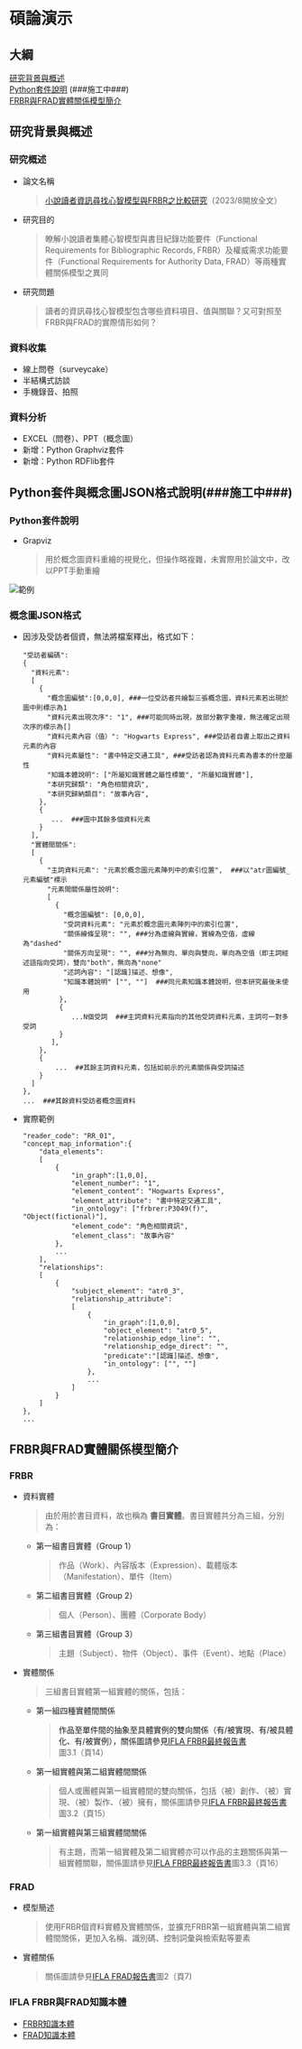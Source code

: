 # 碩論演示
## 大綱
  [研究背景與概述](#reaserch_backround)  
  [Python套件說明](#python_package) (###施工中###)  
  [FRBR與FRAD實體關係模型簡介](#FRBR_instruction)

<a name="reaserch_backround"/>

## 研究背景與概述
### 研究概述
  * 論文名稱

    >[小說讀者資訊尋找心智模型與FRBR之比較研究](https://etds.lib.tku.edu.tw/ETDS/Home/Detail/U0002-2307202123134400 "淡江碩博士論文系統")（2023/8開放全文）
  
  * 研究目的
  
      >瞭解小說讀者集體心智模型與書目紀錄功能要件（Functional Requirements for Bibliographic Records, FRBR）及權威需求功能要件（Functional Requirements for Authority Data, FRAD）等兩種實體關係模型之異同
  
  * 研究問題
  
      >讀者的資訊尋找心智模型包含哪些資料項目、值與關聯？又可對照至FRBR與FRAD的實際情形如何？

### 資料收集
  * 線上問卷（surveycake）
  * 半結構式訪談
  * 手機錄音、拍照

### 資料分析
  * EXCEL（問卷）、PPT（概念圖）
  * 新增：Python Graphviz套件
  * 新增：Python RDFlib套件

<a name="python_package"/>

## Python套件與概念圖JSON格式說明(###施工中###)
### Python套件說明
  * Grapviz
  
    >用於概念圖資料重繪的視覺化，但操作略複雜，未實際用於論文中，改以PPT手動重繪
    >
  
  ![範例](https://github.com/jerryyehself/Python-thesis/blob/main/example.png?raw=true "Graphviz示例")
  
### 概念圖JSON格式
  * 因涉及受訪者個資，無法將檔案釋出，格式如下：
  
    ```
    "受訪者編碼":
    {
      "資料元素":
      [
        {
          "概念圖編號":[0,0,0], ###一位受訪者共繪製三張概念圖，資料元素若出現於圖中則標示為1
          "資料元素出現次序": "1", ###可能同時出現，故部分數字重複，無法確定出現次序的標示為[]
          "資料元素內容（值）": "Hogwarts Express", ###受訪者自書上取出之資料元素的內容
          "資料元素屬性": "書中特定交通工具", ###受訪者認為資料元素為書本的什麼屬性
          "知識本體說明": ["所屬知識實體之屬性標籤", "所屬知識實體"],
          "本研究歸類": "角色相關資訊",
          "本研究歸納類目": "故事內容",
        },
        {
           ...  ###圖中其餘多個資料元素
        }
      ],
      "實體間關係":
      [
        {
          "主詞資料元素": "元素於概念圖元素陣列中的索引位置",  ###以"atr圖編號_元素編號"標示
          "元素間關係屬性說明":
          [
            {
              "概念圖編號": [0,0,0],
              "受詞資料元素": "元素於概念圖元素陣列中的索引位置",
              "關係線條呈現": "", ###分為虛線與實線，實線為空值，虛線為"dashed"
              "關係方向呈現": "", ###分為無向、單向與雙向，單向為空值（即主詞經述語指向受詞），雙向"both"，無向為"none"
              "述詞內容": "[認識]描述、想像",
              "知識本體說明" ["", ""]  ###同元素知識本體說明，但本研究最後未使用
             },
             {
                ...N個受詞  ###主詞資料元素指向的其他受詞資料元素，主詞可一對多受詞
             }
           ],
        },
        {
            ...  ##其餘主詞資料元素，包括如前示的元素關係與受詞描述
        }
      ]
    },
    ...  ###其餘資料受訪者概念圖資料
    ```
  * 實際範例
  
    ```
    "reader_code": "RR_01",
    "concept_map_information":{       
        "data_elements":
        [
            {
                "in_graph":[1,0,0],
                "element_number": "1",
                "element_content": "Hogwarts Express",
                "element_attribute": "書中特定交通工具",
                "in_ontology": ["frbrer:P3049(f)", "Object(fictional)"],
                "element_code": "角色相關資訊",
                "element_class": "故事內容"
            },  
            ...
        ],
        "relationships":
        [
            {                   
                "subject_element": "atr0_3",
                "relationship_attribute":
                [
                    {
                        "in_graph":[1,0,0],
                        "object_element": "atr0_5",
                        "relationship_edge_line": "",
                        "relationship_edge_direct": "",
                        "predicate":"[認識]描述、想像",
                        "in_ontology": ["", ""]
                    },
                    ...
                ]
            }
        ]           
    },
    ...
    ```
<a name="FRBR_instruction"/>

## FRBR與FRAD實體關係模型簡介
### FRBR
  * 資料實體  
  
    >由於用於書目資料，故也稱為 __書目實體__。書目實體共分為三組，分別為：
    
    * 第一組書目實體（Group 1）
    
      >作品（Work）、內容版本（Expression）、載體版本（Manifestation）、單件（Item）
      
    * 第二組書目實體（Group 2）
      
      >個人（Person）、團體（Corporate Body）
    
    * 第三組書目實體（Group 3）
    
      >主題（Subject）、物件（Object）、事件（Event）、地點（Place）
    
  * 實體關係
  
    >三組書目實體第一組實體的關係，包括：
    * 第一組四種實體間關係
    
      >作品至單件間的抽象至具體實例的雙向關係（有/被實現、有/被具體化、有/被實例），關係圖請參見[IFLA FRBR最終報告書]圖3.1（頁14）
    
    * 第一組實體與第二組實體間關係
      
      >個人或團體與第一組實體間的雙向關係，包括（被）創作、（被）實現、（被）製作、（被）擁有，關係圖請參見[IFLA FRBR最終報告書]圖3.2（頁15）
    
    * 第一組實體與第三組實體間關係
      
      >有主題，而第一組實體及第二組實體亦可以作品的主題關係與第一組實體關聯，關係圖請參見[IFLA FRBR最終報告書]圖3.3（頁16）
    
    [IFLA FRBR最終報告書]: https://repository.ifla.org/bitstream/123456789/811/2/ifla-functional-requirements-for-bibliographic-records-frbr.pdf
    
 ### FRAD
  * 模型簡述
  
    >使用FRBR個資料實體及實體關係，並擴充FRBR第一組實體與第二組實體間關係，更加入名稱、識別碼、控制詞彙與檢索點等要素
  
  * 實體關係
    
    >關係圖請參見[IFLA FRAD報告書](https://www.ifla.org/wp-content/uploads/2019/05/assets/cataloguing/frad/frad_2013.pdf)圖2（頁7)                                                                                                                                        
  ### IFLA FRBR與FRAD知識本體
  
   * [FRBR知識本體](https://www.iflastandards.info/fr/frbr/frbrer.html)
   * [FRAD知識本體](https://www.iflastandards.info/fr/frad.html)
